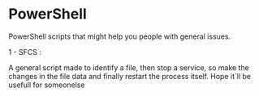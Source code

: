 # PowerShell
PowerShell scripts that might help you people with general issues.

1 - SFCS :

A general script made to identify a file, then stop a service, so make the changes in the file data and finally restart the process itself.
Hope it`ll be usefull for someonelse
